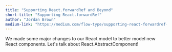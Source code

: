 ```yaml
---
title: "Supporting React.forwardRef and Beyond"
short-title: "Supporting React.forwardRef"
author: "Jordan Brown"
medium-link: "https://medium.com/flow-type/supporting-react-forwardref-and-beyond-f8dd88f35544"
---
```


We made some major changes to our React model to better model new React components. Let's
talk about React.AbstractComponent!
